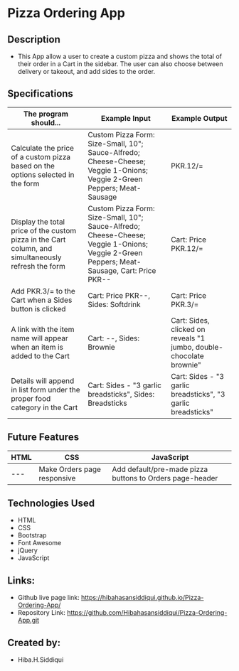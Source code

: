 # Pizza Ordering App

## Description

- This App allow a user to create a custom pizza and shows the total of their order in a Cart in the sidebar. The user can also choose between delivery or takeout, and add sides to the order.

## Specifications

The program should... | Example Input | Example Output
----- | ----- | -----
Calculate the price of a custom pizza based on the options selected in the form | Custom Pizza Form: Size-Small, 10"; Sauce-Alfredo; Cheese-Cheese; Veggie 1-Onions; Veggie 2-Green Peppers; Meat-Sausage | PKR.12/=
Display the total price of the custom pizza in the Cart column, and simultaneously refresh the form | Custom Pizza Form: Size-Small, 10"; Sauce-Alfredo; Cheese-Cheese; Veggie 1-Onions; Veggie 2-Green Peppers; Meat-Sausage, Cart: Price PKR-- | Cart: Price PKR.12/=
Add PKR.3/= to the Cart when a Sides button is clicked | Cart: Price PKR--, Sides: Softdrink | Cart: Price PKR.3/=
A link with the item name will appear when an item is added to the Cart | Cart: --, Sides: Brownie | Cart: Sides, clicked on reveals "1 jumbo, double-chocolate brownie"
Details will append in list form under the proper food category in the Cart | Cart: Sides - "3 garlic breadsticks", Sides: Breadsticks  | Cart: Sides - "3 garlic breadsticks", "3 garlic breadsticks"

## Future Features

HTML | CSS | JavaScript
----- | ----- | -----
--- | Make Orders page responsive | Add default/pre-made pizza buttons to Orders page-header

## Technologies Used

- HTML
- CSS
- Bootstrap
- Font Awesome
- jQuery
- JavaScript

## Links:
- Github live page link: https://hibahasansiddiqui.github.io/Pizza-Ordering-App/
- Repository Link: https://github.com/Hibahasansiddiqui/Pizza-Ordering-App.git

## Created by:
- Hiba.H.Siddiqui
